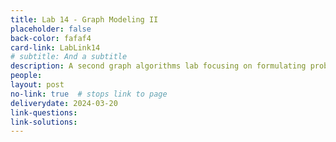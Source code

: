 ```yaml
---
title: Lab 14 - Graph Modeling II
placeholder: false
back-color: fafaf4
card-link: LabLink14
# subtitle: And a subtitle
description: A second graph algorithms lab focusing on formulating problems as graphs and using BFS/DFS to solve them.
people:
layout: post
no-link: true  # stops link to page 
deliverydate: 2024-03-20
link-questions: 
link-solutions: 
---
```










